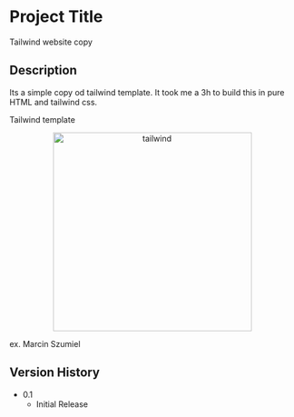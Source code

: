 # Project Title

Tailwind website copy

## Description

Its a simple copy od tailwind template. It took me a 3h to build this in pure HTML and tailwind css.

Tailwind template
<div align="center">
        <img align="center" width="350" src="/assets/avatar.jpg" alt="tailwind" />
</div>

ex. Marcin Szumiel

## Version History
* 0.1
    * Initial Release
